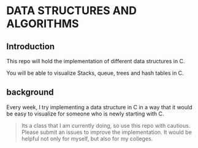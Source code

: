 # DATA STRUCTURES AND ALGORITHMS

## Introduction
This repo will hold the implementation of different data structures in C.

You will be able to visualize Stacks, queue, trees and hash tables in C.

## background
Every week, I try implementing a data structure in C in a way that it would be easy to visualize for someone who is newly starting with C.


> Its a class that I am currently doing, so use this repo with cautious. Please submit an issues to improve the implementation.
It would be helpful not only for myself, but also for my colleges.
